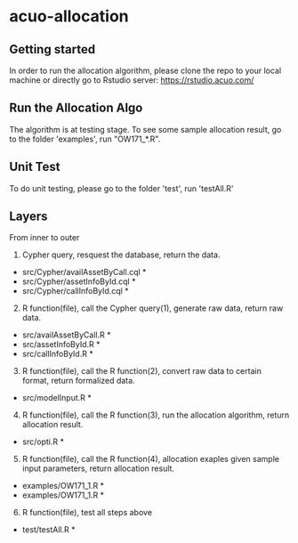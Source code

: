 # acuo-allocation

## Getting started

In order to run the allocation algorithm, please clone the repo to your local machine or 
directly go to Rstudio server: https://rstudio.acuo.com/

## Run the Allocation Algo

The algorithm is at testing stage. To see some sample allocation result, go to the folder 'examples', run "OW171_*.R".

## Unit Test

To do unit testing, please go to the folder 'test', run 'testAll.R'


## Layers
From inner to outer
1. Cypher query, resquest the database, return the data.
* src/Cypher/availAssetByCall.cql *
* src/Cypher/assetInfoById.cql *
* src/Cypher/callInfoById.cql *

2. R function(file), call the Cypher query(1), generate raw data, return raw data.
* src/availAssetByCall.R *
* src/assetInfoById.R *
* src/callInfoById.R *

3. R function(file), call the R function(2), convert raw data to certain format, return formalized data.
* src/modelInput.R *

4. R function(file), call the R function(3), run the allocation algorithm, return allocation result.
* src/opti.R *

5. R function(file), call the R function(4), allocation exaples given sample input parameters, return allocation result.
* examples/OW171_1.R *
* examples/OW171_1.R *

6. R function(file), test all steps above
* test/testAll.R *


